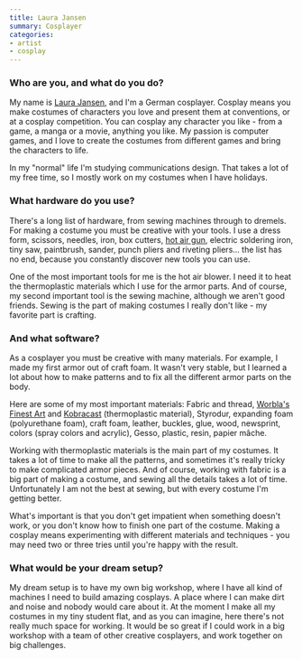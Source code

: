 ```yaml
---
title: Laura Jansen
summary: Cosplayer
categories:
- artist
- cosplay
---
```


### Who are you, and what do you do?

My name is [Laura Jansen](http://mycosplayfun.tumblr.com/ "Laura's website."), and I'm a German cosplayer. Cosplay means you make costumes of characters you love and present them at conventions, or at a cosplay competition. You can cosplay any character you like - from a game, a manga or a movie, anything you like. My passion is computer games, and I love to create the costumes from different games and bring the characters to life.

In my "normal" life I'm studying communications design. That takes a lot of my free time, so I mostly work on my costumes when I have holidays.

### What hardware do you use?

There's a long list of hardware, from sewing machines through to dremels. For making a costume you must be creative with your tools. I use a dress form, scissors, needles, iron, box cutters, [hot air gun][expert-variable-heat-hot-air-gun-kit], electric soldering iron, tiny saw, paintbrush, sander, punch pliers and riveting pliers... the list has no end, because you constantly discover new tools you can use.

One of the most important tools for me is the hot air blower. I need it to heat the thermoplastic materials which I use for the armor parts. And of course, my second important tool is the sewing machine, although we aren't good friends. Sewing is the part of making costumes I really don't like - my favorite part is crafting.

### And what software?

As a cosplayer you must be creative with many materials. For example, I made my first armor out of craft foam. It wasn't very stable, but I learned a lot about how to make patterns and to fix all the different armor parts on the body.

Here are some of my most important materials: Fabric and thread, [Worbla's Finest Art][worblas-finest-art] and [Kobracast][kobracast-art] (thermoplastic material), Styrodur, expanding foam (polyurethane foam), craft foam, leather, buckles, glue, wood, newsprint, colors (spray colors and acrylic), Gesso, plastic, resin, papier mâche.

Working with thermoplastic materials is the main part of my costumes. It takes a lot of time to make all the patterns, and sometimes it's really tricky to make complicated armor pieces. And of course, working with fabric is a big part of making a costume, and sewing all the details takes a lot of time. Unfortunately I am not the best at sewing, but with every costume I'm getting better.

What's important is that you don't get impatient when something doesn't work, or you don't know how to finish one part of the costume. Making a cosplay means experimenting with different materials and techniques - you may need two or three tries until you're happy with the result.

### What would be your dream setup?

My dream setup is to have my own big workshop, where I have all kind of machines I need to build amazing cosplays. A place where I can make dirt and noise and nobody would care about it. At the moment I make all my costumes in my tiny student flat, and as you can imagine, here there's not really much space for working. It would be so great if I could work in a big workshop with a team of other creative cosplayers, and work together on big challenges.

[expert-variable-heat-hot-air-gun-kit]: https://www.drapertools.com/b2c/b2citmdsp.pgm?pp_skmno=14428 "A hot air gun."
[kobracast-art]: https://www.mycostumes.de/KobraCast-Art_1 "A thermoplastic modelling material."
[worblas-finest-art]: https://www.worbla.com/ "A thermoplastic modelling material."
